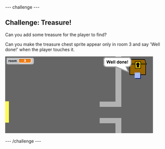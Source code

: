 --- challenge ---
## Challenge: Treasure!

Can you add some treasure for the player to find?

Can you make the treasure chest sprite appear only in room 3 and say 'Well done!' when the player touches it.

![screenshot](images/world-treasure.png)

--- /challenge ---

